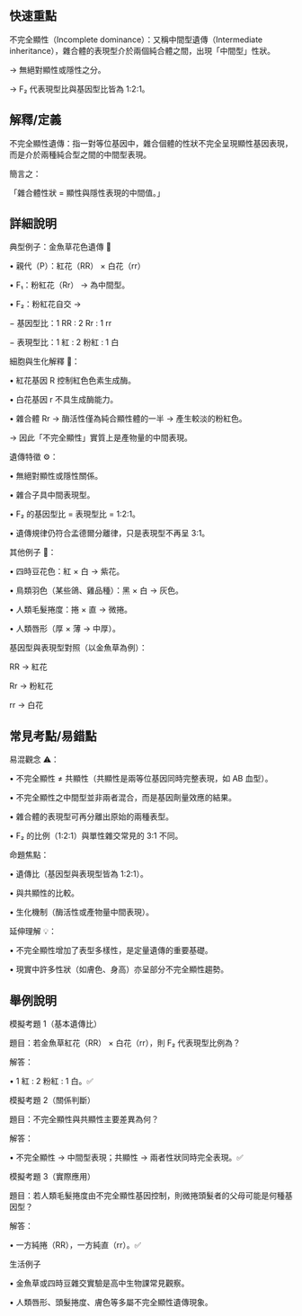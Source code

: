 ## 快速重點

不完全顯性（Incomplete dominance）：又稱中間型遺傳（Intermediate inheritance），雜合體的表現型介於兩個純合體之間，出現「中間型」性狀。

→ 無絕對顯性或隱性之分。

→ F₂ 代表現型比與基因型比皆為 1:2:1。


## 解釋/定義

不完全顯性遺傳：指一對等位基因中，雜合個體的性狀不完全呈現顯性基因表現，而是介於兩種純合型之間的中間型表現。

簡言之：

「雜合體性狀 = 顯性與隱性表現的中間值。」


## 詳細說明

典型例子：金魚草花色遺傳 🌺

• 親代（P）：紅花（RR） × 白花（rr）

• F₁：粉紅花（Rr） → 為中間型。

• F₂：粉紅花自交 →

− 基因型比：1 RR : 2 Rr : 1 rr

− 表現型比：1 紅 : 2 粉紅 : 1 白

細胞與生化解釋 🔬：

• 紅花基因 R 控制紅色色素生成酶。

• 白花基因 r 不具生成酶能力。

• 雜合體 Rr → 酶活性僅為純合顯性體的一半 → 產生較淡的粉紅色。

→ 因此「不完全顯性」實質上是產物量的中間表現。

遺傳特徵 ⚙️：

• 無絕對顯性或隱性關係。

• 雜合子具中間表現型。

• F₂ 的基因型比 = 表現型比 = 1:2:1。

• 遺傳規律仍符合孟德爾分離律，只是表現型不再呈 3:1。

其他例子 🌿：

• 四時豆花色：紅 × 白 → 紫花。

• 鳥類羽色（某些鴿、雞品種）：黑 × 白 → 灰色。

• 人類毛髮捲度：捲 × 直 → 微捲。

• 人類唇形（厚 × 薄 → 中厚）。

基因型與表現型對照（以金魚草為例）：

RR → 紅花

Rr → 粉紅花

rr → 白花


## 常見考點/易錯點

易混觀念 ⚠️：

• 不完全顯性 ≠ 共顯性（共顯性是兩等位基因同時完整表現，如 AB 血型）。

• 不完全顯性之中間型並非兩者混合，而是基因劑量效應的結果。

• 雜合體的表現型可再分離出原始的兩種表型。

• F₂ 的比例（1:2:1）與單性雜交常見的 3:1 不同。

命題焦點：

• 遺傳比（基因型與表現型皆為 1:2:1）。

• 與共顯性的比較。

• 生化機制（酶活性或產物量中間表現）。

延伸理解 💡：

• 不完全顯性增加了表型多樣性，是定量遺傳的重要基礎。

• 現實中許多性狀（如膚色、身高）亦呈部分不完全顯性趨勢。


## 舉例說明

模擬考題 1（基本遺傳比）

題目：若金魚草紅花（RR） × 白花（rr），則 F₂ 代表現型比例為？

解答：

• 1 紅 : 2 粉紅 : 1 白。✅

模擬考題 2（關係判斷）

題目：不完全顯性與共顯性主要差異為何？

解答：

• 不完全顯性 → 中間型表現；共顯性 → 兩者性狀同時完全表現。✅

模擬考題 3（實際應用）

題目：若人類毛髮捲度由不完全顯性基因控制，則微捲頭髮者的父母可能是何種基因型？

解答：

• 一方純捲（RR），一方純直（rr）。✅

生活例子

• 金魚草或四時豆雜交實驗是高中生物課常見觀察。

• 人類唇形、頭髮捲度、膚色等多屬不完全顯性遺傳現象。
